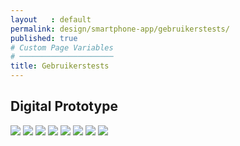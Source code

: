 ```yaml
---
layout   : default
permalink: design/smartphone-app/gebruikerstests/
published: true
# Custom Page Variables
# ─────────────────────
title: Gebruikerstests
---
```


Digital Prototype
-----------------



<img src="../../../img/gebruikerstest/34047634_1004230409751121_866803097018564608_n.jpg">
<img src="../../../img/gebruikerstest/34121319_1004230189751143_3949692469892874240_n.jpg">
<img src="../../../img/gebruikerstest/34132549_1004476869726475_9046494404453335040_n.jpg">
<img src="../../../img/gebruikerstest/34133632_1004230506417778_2293444709940461568_n.jpg">
<img src="../../../img/gebruikerstest/34137065_1004476813059814_3657255512577146880_n.jpg">
<img src="../../../img/gebruikerstest/34258542_1004476859726476_2875859579701297152_n.jpg">
<img src="../../../img/gebruikerstest/34268635_1004476836393145_1253707099800600576_n.jpg">
<img src="../../../img/gebruikerstest/34268774_1004230276417801_5778457856260964352_n.jpg">
